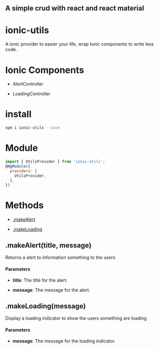 ## A simple crud with react and react material

# ionic-utils
A ionic provider to easier your life, wrap Ionic components to write less code.

# Ionic Components

* AlertController

* LoadingController



# install

```sh
npm i ionic-utils --save
```

# Module

```javascript
import { UtilsProvider } from 'ionic-utils';
@NgModule({
  providers: [
    UtilsProvider,
  ],
})
```

# Methods <a name="methods"></a>

* [.makeAlert](#.makeAlert)


* [.makeLoading](#.makeLoading)
    

## .makeAlert(title, message)

Returns a alert to information something to the users

#### Parameters

- __title__: The title for the alert.

- __message__: The message for the alert.

## .makeLoading(message)

Display a loading indicator to show the users something are loading

#### Parameters

- __message__: The message for the loading indicator.